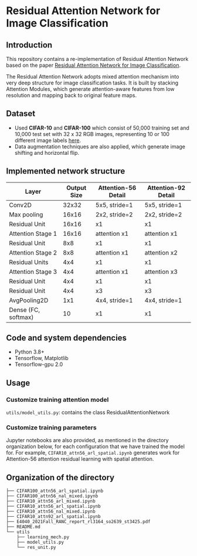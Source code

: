 # Residual Attention Network for Image Classification

##  Introduction
This repository contains a re-implementation of Residual Attention Network based on the paper [Residual Attention Network for Image Classification](https://arxiv.org/pdf/1704.06904.pdf).

The Residual Attention Network adopts mixed attention mechanism into very deep structure for image classification tasks. It is built by stacking Attention Modules, which generate attention-aware features from low resolution and mapping back to original feature maps.

## Dataset
- Used **CIFAR-10** and **CIFAR-100** which consist of 50,000 training set and 10,000 test set with 32 x 32 RGB images, representing 10 or 100 different image labels [here](https://www.cs.toronto.edu/~kriz/cifar.html). 
- Data augmentation techniques are also applied, which generate image shifting and horizontal flip.


## Implemented network structure
| Layer       | Output Size | Attention-56 Detail | Attention-92 Detail |
| ----------- | ----------- | ------------------- | ------------------- |
| Conv2D | 32x32 | 5x5, stride=1 | 5x5, stride=1 |
| Max pooling | 16x16 | 2x2, stride=2 | 2x2, stride=2 |
| Residual Unit | 16x16 | x1 | x1 |
| Attention Stage 1 | 16x16 | attention x1 | attention x1 |
| Residual Unit | 8x8  | x1 | x1 |
| Attention Stage 2 | 8x8 | attention x1 | attention x2 |
| Residual Units | 4x4 | x1 | x1 |
| Attention Stage 3 | 4x4 | attention x1 | attention x3 |
| Residual Unit | 4x4 | x1 | x1 |
| Residual Unit | 4x4 | x3 | x3 |
| AvgPooling2D | 1x1 | 4x4, stride=1 | 4x4, stride=1 |
| Dense (FC, softmax) | 10 | x1 | x1 |


## Code and system dependencies
* Python 3.8+
* Tensorflow, Matplotlib
* Tensorflow-gpu 2.0

## Usage

### Customize training attention model

`utils/model_utils.py`: contains the class ResidualAttentionNetwork

### Customize training parameters

Jupyter notebooks are also provided, as mentioned in the directory organization below, for each configuration that we have trained the model for. For example, `CIFAR10_attn56_arl_spatial.ipynb` generates work for Attention-56 attention residual learning with spatial attention.


## Organization of the directory

```./
├── CIFAR100_attn56_arl_spatial.ipynb
├── CIFAR100_attn56_nal_mixed.ipynb
├── CIFAR10_attn56_arl_mixed.ipynb
├── CIFAR10_attn56_arl_spatial.ipynb
├── CIFAR10_attn56_nal_mixed.ipynb
├── CIFAR10_attn92_arl_spatial.ipynb
├── E4040_2021Fall_RANC_report_rl3164_so2639_st3425.pdf
├── README.md
└── utils
    ├── learning_mech.py
    ├── model_utils.py
    └── res_unit.py
